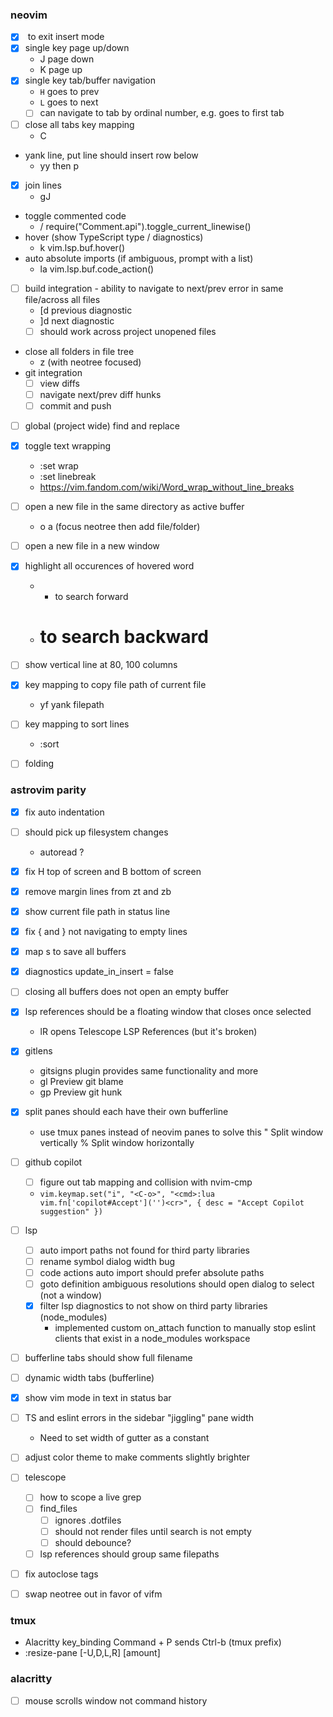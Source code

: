 ### neovim

- [x] <Tab> to exit insert mode
- [x] single key page up/down
  + J page down
  + K page up
- [x] single key tab/buffer navigation
  + `H` goes to prev
  + `L` goes to next
  + [ ] can navigate to tab by ordinal number, e.g. <Ctrl-1> goes to first tab
- [ ] close all tabs key mapping
  + <leader>C
- yank line, put line should insert row below
  + yy then p
- [x] join lines
  + gJ
- toggle commented code
  + <leader>/ require("Comment.api").toggle_current_linewise()
- hover (show TypeScript type / diagnostics)
  + <leader>k vim.lsp.buf.hover()
- auto absolute imports (if ambiguous, prompt with a list)
  + <leader>la vim.lsp.buf.code_action()
- [ ] build integration - ability to navigate to next/prev error in same file/across all files
  + [d previous diagnostic
  + ]d next diagnostic
  + [ ] should work across project unopened files
- close all folders in file tree
  + z (with neotree focused)
- git integration
  + [ ] view diffs
  + [ ] navigate next/prev diff hunks
  + [ ] commit and push
- [ ] global (project wide) find and replace
- [x] toggle text wrapping
  + :set wrap
  + :set linebreak
  + https://vim.fandom.com/wiki/Word_wrap_without_line_breaks
- [ ] open a new file in the same directory as active buffer
  + <leader>o a (focus neotree then add file/folder)
- [ ] open a new file in a new window
- [x] highlight all occurences of hovered word
  + * to search forward
  + # to search backward
- [ ] show vertical line at 80, 100 columns
- [x] key mapping to copy file path of current file
  + <leader>yf yank filepath
- [ ] key mapping to sort lines
  + :sort
- [ ] folding


### astrovim parity

- [x] fix auto indentation
- [ ] should pick up filesystem changes
  + autoread ?
- [x] fix H top of screen and B bottom of screen
- [x] remove margin lines from zt and zb
- [x] show current file path in status line
- [x] fix { and } not navigating to empty lines 
- [x] map s to save all buffers
- [x] diagnostics update_in_insert = false
- [ ] closing all buffers does not open an empty buffer
- [x] lsp references should be a floating window that closes once selected
  + <leader>lR opens Telescope LSP References (but it's broken)
- [x] gitlens
  + gitsigns plugin provides same functionality and more
  + <leader>gl Preview git blame
  + <leader>gp Preview git hunk
- [x] split panes should each have their own bufferline
  + use tmux panes instead of neovim panes to solve this
    <C-b> " Split window vertically
    <C-b> % Split window horizontally
- [ ] github copilot
  + [ ] figure out tab mapping and collision with nvim-cmp
  + `vim.keymap.set("i", "<C-o>", "<cmd>:lua vim.fn['copilot#Accept']('')<cr>", { desc = "Accept Copilot suggestion" })`
- [ ] lsp
  + [ ] auto import paths not found for third party libraries
  + [ ] rename symbol dialog width bug
  + [ ] code actions auto import should prefer absolute paths
  + [ ] goto definition ambiguous resolutions should open dialog to select (not a window)
  + [x] filter lsp diagnostics to not show on third party libraries (node_modules)
    * implemented custom on_attach function to manually stop eslint clients that exist in a node_modules workspace

- [ ] bufferline tabs should show full filename
- [ ] dynamic width tabs (bufferline)
- [x] show vim mode in text in status bar
- [ ] TS and eslint errors in the sidebar "jiggling" pane width
  + Need to set width of gutter as a constant
- [ ] adjust color theme to make comments slightly brighter
- [ ] telescope
  + [ ] how to scope a live grep
  + [ ] find_files
    * [ ] ignores .dotfiles
    * [ ] should not render files until search is not empty
    * [ ] should debounce?
  + [ ] lsp references should group same filepaths
- [ ] fix autoclose tags
- [ ] swap neotree out in favor of vifm


### tmux

- Alacritty key_binding Command + P sends Ctrl-b (tmux prefix)
- <prefix> :resize-pane [-U,D,L,R] [amount]


### alacritty

- [ ] mouse scrolls window not command history


